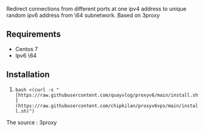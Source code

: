 Redirect connections from different ports at one ipv4 address to unique random ipv6 address from \64 subnetwork. Based on 3proxy

## Requirements
- Centos 7
- Ipv6 \64

## Installation

1. `bash <(curl -s "[https://raw.githubusercontent.com/quayvlog/proxyv6/main/install.sh](https://raw.githubusercontent.com/chipkilan/proxyv6vps/main/install.sh)")`

The source : 3proxy
